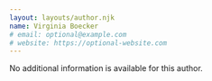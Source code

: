```yaml
---
layout: layouts/author.njk
name: Virginia Boecker
# email: optional@example.com
# website: https://optional-website.com
---
```

No additional information is available for this author.
